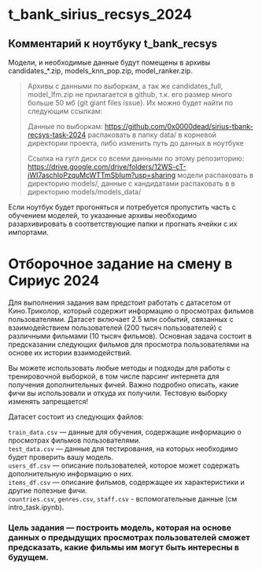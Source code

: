 # t_bank_sirius_recsys_2024

## Комментарий к ноутбуку t_bank_recsys

Модели, и необходимые данные будут помещены в архивы 
candidates_*.zip, models_knn_pop.zip, model_ranker.zip. 

> Архивы с данными по выборкам, а так же candidates_full, model_lfm.zip не прилагается в github, т.к. его размер много больше 50 мб (git giant files issue). Их можно будет найти по следующим ссылкам:
>
> Данные по выборкам:
> https://github.com/0x0000dead/sirius-tbank-recsys-task-2024 
> распаковать в папку data/ в корневой директории проекта, либо изменить путь до данных в ноутбуке
>
> Ссылка на гугл диск со всеми данными по этому репозиторию:
> https://drive.google.com/drive/folders/12WS-cT-jWI7aschIoPzquMcWTTmSbIum?usp=sharing
> модели распаковать в директорию models/,
> данные с кандидатами распаковать в в директорию models/models_data/

Если ноутбук будет прогоняться и потребуется пропустить часть с обучением моделей, то указанные архивы необходимо разархивировать в соответствующие папки и прогнать ячейки с их импортами.


# Отборочное задание на смену в Сириус 2024
Для выполнения задания вам предстоит работать с датасетом от Кино.Триколор, который содержит информацию о просмотрах фильмов пользователями. Датасет включает 2.5 млн событий, связанных с взаимодействием пользователей (200 тысяч пользователей) с различными фильмами (10 тысяч фильмов). Основная задача состоит в предсказании следующих фильмов для просмотра пользователями на основе их истории взаимодействий.

Вы можете использовать любые методы и подходы для работы с тренировочной выборкой, в том числе парсинг интернета для получения дополнительных фичей. Важно подробно описать, какие фичи вы использовали и откуда их получили. Тестовую выборку изменять запрещается!

Датасет состоит из следующих файлов:

`train_data.csv` — данные для обучения, содержащие информацию о просмотрах фильмов пользователями.  
`test_data.csv` — данные для тестирования, на которых необходимо будет проверить вашу модель.  
`users_df.csv` — описание пользователей, которое может содержать дополнительную информацию о них.  
`items_df.csv` — описание фильмов, содержащее их характеристики и другие полезные фичи.  
`countries.csv`, `genres.csv`, `staff.csv` - вспомогательные данные (см intro_task.ipynb).  

### Цель задания — построить модель, которая на основе данных о предыдущих просмотрах пользователей сможет предсказать, какие фильмы им могут быть интересны в будущем.
